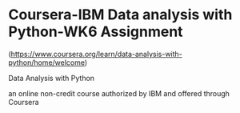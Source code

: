 # Coursera-IBM Data analysis with Python-WK6 Assignment


(https://www.coursera.org/learn/data-analysis-with-python/home/welcome)

Data Analysis with Python

an online non-credit course authorized by IBM and offered through Coursera
